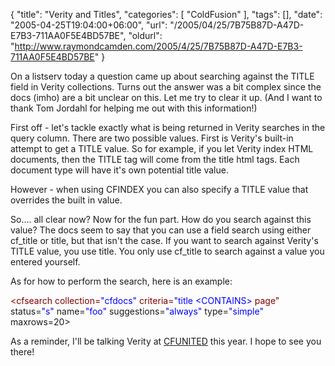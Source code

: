 {
	"title": "Verity and Titles",
	"categories": [
		"ColdFusion"
	],
	"tags": [],
	"date": "2005-04-25T19:04:00+06:00",
	"url": "/2005/04/25/7B75B87D-A47D-E7B3-711AA0F5E4BD57BE",
	"oldurl": "http://www.raymondcamden.com/2005/4/25/7B75B87D-A47D-E7B3-711AA0F5E4BD57BE"
}

On a listserv today a question came up about searching against the TITLE field in Verity collections. Turns out the answer was a bit complex since the docs (imho) are a bit unclear on this. Let me try to clear it up. (And I want to thank Tom Jordahl for helping me out with this information!)

First off - let's tackle exactly what is being returned in Verity searches in the query column. There are two possible values. First is Verity's built-in attempt to get a TITLE value. So for example, if you let Verity index HTML documents, then the TITLE tag will come from the title html tags. Each document type will have it's own potential title value.

However - when using CFINDEX you can also specify a TITLE value that overrides the built in value.

So.... all clear now? Now for the fun part. How do you search against this value? The docs seem to say that you can use a field search using either cf_title or title, but that isn't the case. If you want to search against Verity's TITLE value, you use title. You only use cf_title to search against a value you entered yourself.

As for how to perform the search, here is an example:

<div class="code"><FONT COLOR=MAROON>&lt;cfsearch collection=<FONT COLOR=BLUE>"cfdocs"</FONT> criteria=<FONT COLOR=BLUE>"title &lt;CONTAINS&gt;</FONT> page"</FONT> status=<FONT COLOR=BLUE>"s"</FONT> name=<FONT COLOR=BLUE>"foo"</FONT> suggestions=<FONT COLOR=BLUE>"always"</FONT> type=<FONT COLOR=BLUE>"simple"</FONT> maxrows=20&gt;</div>

As a reminder, I'll be talking Verity at <a href="http://www.cfunited.org">CFUNITED</a> this year. I hope to see you there!